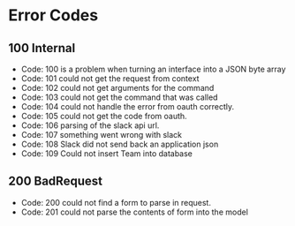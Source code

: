# Error Codes

## 100 Internal

* Code: 100 is a problem when turning an interface into a JSON byte array
* Code: 101 could not get the request from context
* Code: 102 could not get arguments for the command
* Code: 103 could not get the command that was called
* Code: 104 could not handle the error from oauth correctly.
* Code: 105 could not get the code from oauth.
* Code: 106 parsing of the slack api url.
* Code: 107 something went wrong with slack
* Code: 108 Slack did not send back an application json
* Code: 109 Could not insert Team into database

## 200 BadRequest

* Code: 200 could not find a form to parse in request.
* Code: 201 could not parse the contents of form into the model
